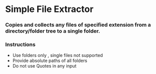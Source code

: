 # Simple File Extractor
### Copies and collects any files of specified extension from a directory/folder tree to a single folder.

### Instructions 
- Use folders only , single files not supported
- Provide absolute paths of all folders
- Do not use Quotes in any input

